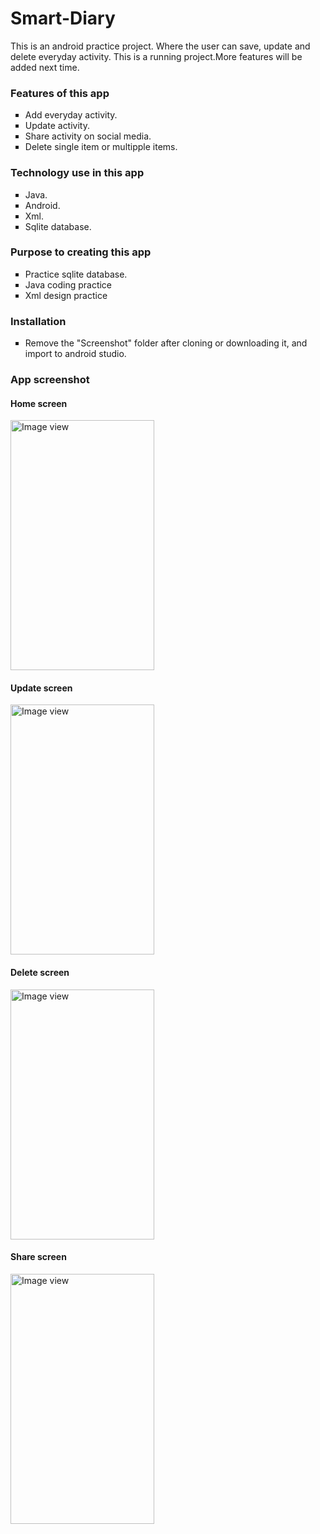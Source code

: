 # Smart-Diary
This is an android practice project. Where the user can save, update and delete everyday activity. This is a running project.More features will be added next time.

<h3>Features of this app</h3>
  <ul style="list-style-type:square">
  <li>Add everyday activity.</li>
  <li>Update activity.</li>
  <li>Share activity on social media.</li>
  <li>Delete single item or multipple items.</li>
</ul>
<h3>Technology use in this app</h3>
  <ul style="list-style-type:square">
  <li>Java.</li>
  <li>Android.</li>
  <li>Xml.</li>
  <li>Sqlite database.</li>
</ul>
  
<h3>Purpose to creating this app</h3>
  <ul style="list-style-type:square">
  <li>Practice sqlite database.</li>
  <li>Java coding practice</li>
  <li>Xml design practice</li>
</ul>
<h3>Installation</h3>
<ul style="list-style-type:square">
  <li>Remove the "Screenshot" folder after cloning or downloading it, and import to android studio.</li>
</ul>
<h3>App screenshot</h3>
<h4>Home screen</h4>
<img src="https://github.com/hatanvir/Diary-app/blob/master/Screenshot/Home.png" alt="Image view" height="400" width="230" >
<h4>Update screen</h4>
<img src="https://github.com/hatanvir/Diary-app/blob/master/Screenshot/Update%20screen.png" alt="Image view" height="400" width="230">
<h4>Delete screen</h4>
<img src="https://github.com/hatanvir/Diary-app/blob/master/Screenshot/Delete.png" alt="Image view" height="400" width="230">
<h4>Share screen</h4>
<img src="https://github.com/hatanvir/Diary-app/blob/master/Screenshot/Share.png" alt="Image view" height="400" width="230">
